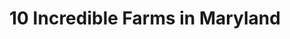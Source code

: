 ---
layout: ampstory
title: 10 Incredible Farms in Maryland
cover:
   title: 10 Incredible Farms in Maryland
   subtitle: Open Directory Project
   background: ../assets/images/farms/cover.jpg

pages: 
 - layout: thirds
   top: <h1>#1 Montpelier Farms</h1>
   bottom: "<p>Great place for kids.</p>"
   background: ../assets/images/farms/A.jpg
   backgroundblur: true   
 - layout: thirds
   top: <h1>#2 Braglio Farms</h1>
   bottom: "<p>Very fun evening at the weekly food truck gathering.</p>"
   background: ../assets/images/farms/B.jpg
   backgroundblur: true  
 - layout: thirds
   top: <h1>#3 Mary’s Land Farm</h1>
   bottom: "<p>Stayed at the B&B, it was fantastic!.</p>"
   background: ../assets/images/farms/C.jpg
   backgroundblur: true
 - layout: thirds
   top: <h1>#4 MD Sunrise Farm</h1>
   bottom: "<p>This place is great!.</p>"
   background: ../assets/images/farms/D.jpg
   backgroundblur: true  
 - layout: thirds
   top: <h1>#5 The Friends of the Agricultural History Farm Park, Inc.</h1>
   bottom: "<p>It is a very nice place to visit.</p>"
   background: ../assets/images/farms/E.jpg
   backgroundblur: true  
 - layout: thirds
   top: <h1>#6 Serenity Farm, Inc.</h1>
   bottom: "<p>6932 Serenity Farm Rd, Benedict, MD 20612, United States|4.5(31).</p>"
   background: ../assets/images/farms/F.jpg
   backgroundblur: true  
 - layout: thirds
   top: <h1>#7 The Artsy Farmer</h1>
   bottom: "<p>16707 Thurston Rd, Dickerson, MD 20842, United States|5(12).</p>"
   background: ../assets/images/farms/G.jpg
   backgroundblur: true 
 - layout: thirds
   top: <h1>#8 Merryland Farm</h1>
   bottom: "<p>12901 Bottom Rd, Hydes, MD 21082, United States|4.9(10).</p>"
   background: ../assets/images/farms/H.jpg
   backgroundblur: true 
 - layout: thirds
   top: <h1>#9 University of Maryland Farms</h1>
   bottom: "<p>College Park, MD 20742, United States|5(4).</p>"
   background: ../assets/images/farms/I.jpg
   backgroundblur: true 
 - layout: thirds
   top: <h1>#10 Terp Farm location</h1>
   bottom: "<p> 1701 Pleasant Plains Rd, Annapolis, MD 21409, United States|5(2).</p>"
   background: ../assets/images/farms/J.jpg
   backgroundblur: true   
 - layout: thirds
   middle: Continue reading...
   cta:
      link: https://www.knot35.com/toplist/10-incredible-farms-in-maryland-you-need-to-visit/
      text: 10 Incredible Farms in Maryland
      
---